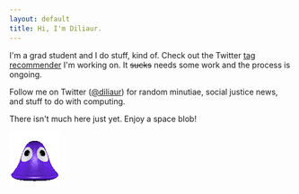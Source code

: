 ```yaml
---
layout: default
title: Hi, I'm Diliaur.
---
```


I'm a grad student and I do stuff, kind of. Check out the Twitter <a href="http://www.github.com/diliaur/tw">tag recommender</a> I'm working on. It <strike>sucks</strike> needs some work and the process is ongoing.

Follow me on Twitter (<a href="http://www.twitter.com/diliaur">@diliaur</a>) for random minutiae, social justice news, and stuff to do with computing.

There isn't much here just yet. Enjoy a space blob!

<p id="blob"><a href="http://www.spacefem.com/blobs/"><img src="img/purpleblob.gif" width="90" height="98" border="0" alt="Adopt your own useless blob!"></a></p>